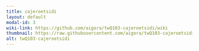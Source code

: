 ```yaml
---
title: cajeroetsidi
layout: default
modal-id: 3
wiki-link: https://github.com/aigora/twQ103-cajeroetsidi/wiki
thumbnail: https://raw.githubusercontent.com/aigora/twQ103-cajeroetsidi/master/logo.png
alt: twQ103-cajeroetsidi
---
```

